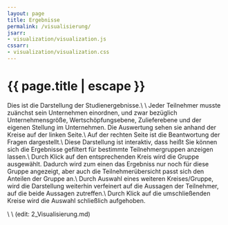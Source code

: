 ```yaml
---
layout: page
title: Ergebnisse
permalink: /visualisierung/
jsarr:
- visualization/visualization.js
cssarr:
- visualization/visualization.css
---
```


<h1 class="page-title">{{ page.title | escape }}</h1>

Dies ist die Darstellung der Studienergebnisse.\\
\\
Jeder Teilnehmer musste zuänchst sein Unternehmen einordnen, und zwar bezüglich Unternehmensgröße, Wertschöpfungsebene, Zulieferebene und der eigenen Stellung im Unternehmen. Die Auswertung sehen sie anhand der Kreise auf der linken Seite.\\
Auf der rechten Seite ist die Beantwortung der Fragen dargestellt.\\
Diese Darstellung ist interaktiv, dass heißt Sie können sich die Ergebnisse gefiltert für bestimmte Teilnehmergruppen anzeigen lassen.\\
Durch Klick auf den entsprechenden Kreis wird die Gruppe ausgewählt. Dadurch wird zum einen das Ergebniss nur noch für diese Gruppe angezeigt, aber auch die Teilnehmerübersicht passt sich den Anteilen der Gruppe an.\\
Durch Auswahl eines weiteren Kreises/Gruppe, wird die Darstellung weiterhin verfeinert auf die Aussagen der Teilnehmer, auf die beide Aussagen zutreffen.\\
Durch Klick auf die umschließenden Kreise wird die Auswahl schließlich aufgehoben.

<div id="karobau_viz"></div>



 \\
 \\
 (edit: 2_Visualisierung.md)